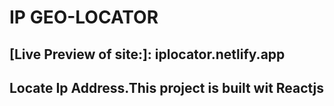 # IP GEO-LOCATOR
## [Live Preview of site:]: iplocator.netlify.app
## Locate Ip Address.This project is built wit Reactjs 

